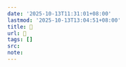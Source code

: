 ```yaml
---
date: '2025-10-13T11:31:01+08:00'
lastmod: '2025-10-13T13:04:51+08:00'
title: 󰧼
url: 󰧼
tags: []
src:
note:
---
```

